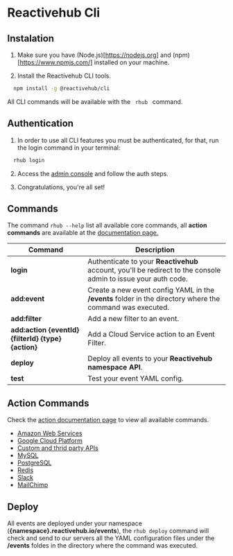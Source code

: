 # Reactivehub Cli


## Instalation

1. Make sure you have (Node.js)[https://nodejs.org] and (npm)[https://www.npmjs.com/] installed on your machine.

2. Install the Reactivehub CLI tools.

```bash
  npm install -g @reactivehub/cli
```

All CLI commands will be available with the ``  rhub  `` command.

## Authentication

1. In order to use all CLI features you must be authenticated, for that, run the login command in your terminal:

```bash
  rhub login
```

2. Access the [admin console](https://console.reactivehub.io/api-token/cli-auth) and follow the auth steps.

3. Congratulations, you're all set!

## Commands

The command `rhub --help` list all available core commands, all **action commands** are available at the [documentation page.](https://docs.reactivehub.io) 

Command | Description
------------ | -------------
**login** | Authenticate to your **Reactivehub** account, you'll be redirect to the console admin to issue your auth code.
**add:event** | Create a new event config YAML in the **/events** folder in the directory where the command was executed.
**add:filter** | Add a new filter to an event.
**add:action {eventId} {filterId} {type} {action}** | Add a Cloud Service action to an Event Filter.
**deploy** | Deploy all events to your **Reactivehub namespace API**.
**test** | Test your event YAML config.

## Action Commands

Check the [action documentation page](https://docs.reactivehub.io/guide/cloud-services-integration) to view all available commands.

* [Amazon Web Services](https://docs.reactivehub.io/guide/cloud-services-integration/amazon-web-services)
* [Google Cloud Platform](https://docs.reactivehub.io/guide/cloud-services-integration/google-cloud-platform)
* [Custom and thrid party APIs](https://docs.reactivehub.io/guide/cloud-services-integration/custom-apis)
* [MySQL](https://docs.reactivehub.io/guide/cloud-services-integration/mysql)
* [PostgreSQL](https://docs.reactivehub.io/guide/cloud-services-integration/postgresql)
* [Redis](https://docs.reactivehub.io/guide/cloud-services-integration/redis)
* [Slack](https://docs.reactivehub.io/guide/cloud-services-integration/slack)
* [MailChimp](https://docs.reactivehub.io/guide/cloud-services-integration/mailchimp)


## Deploy

All events are deployed under your namespace (**{namespace}.reactivehub.io/events**), the `rhub deploy` command will check and send to our servers all the YAML configuration files under the **/events** foldes in the directory where the command was executed.

